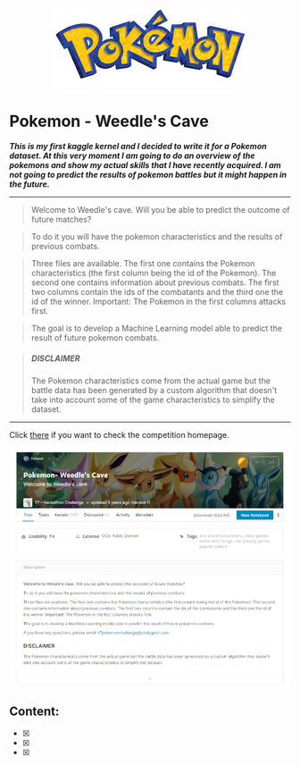 <p align="center">
  <img src="https://github.com/Carmui/Data-Science-Projects/blob/master/KagglePokemon/img/Pokemon.jpg?raw=true" alt="Pokemon"/>
</p>


<p align="center"><h1>Pokemon - Weedle's Cave</h1></p>

***This is my first kaggle kernel and I decided to write it for a Pokemon dataset. At this very moment I am going to do an overview of the pokemons and show my actual skills that I have recently acquired. I am not going to predict the results of pokemon battles but it might happen in the future.***

***

>Welcome to Weedle's cave. Will you be able to predict the outcome of future matches?

>To do it you will have the pokemon characteristics and the results of previous combats.

>Three files are available. The first one contains the Pokemon characteristics (the first column being the id of the Pokemon). The second one contains information about previous combats. The first two columns contain the ids of the combatants and the third one the id of the winner. Important: The Pokemon in the first columns attacks first.

>The goal is to develop a Machine Learning model able to predict the result of future pokemon combats.

>##### DISCLAIMER
>The Pokemon characteristics come from the actual game but the battle data has been generated by a custom algorithm that doesn't take into account some of the game characteristics to simplify the dataset.
 
***

Click [there](https://www.kaggle.com/terminus7/pokemon-challenge) if you want to check the competition homepage.

<p align="center">
  <img src="https://github.com/Carmui/Data-Science-Projects/blob/master/KagglePokemon/img/Pokemon2.PNG?raw=true" alt="Challenge descr"/>
</p>


   
## Content:
- [x]
- [x]
- [x]
